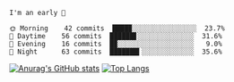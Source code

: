 <!--START_SECTION:productive-box-in-readme-->
```text
I'm an early 🐥

🌞 Morning    42 commits  ████▉░░░░░░░░░░░░░░░░  23.7%
🌆 Daytime    56 commits  ██████▋░░░░░░░░░░░░░░  31.6%
🌃 Evening    16 commits  █▉░░░░░░░░░░░░░░░░░░░   9.0%
🌚 Night      63 commits  ███████▍░░░░░░░░░░░░░  35.6%
```
<!--END_SECTION:productive-box-in-readme-->
[![Anurag's GitHub stats](https://github-readme-stats.vercel.app/api?username=tykeaboyloy&count_private=true&theme=vue-dark&show_icons=true)](https://github.com/anuraghazra/github-readme-stats)
[![Top Langs](https://github-readme-stats.vercel.app/api/top-langs/?username=tykeaboyloy&layout=compact&theme=vue-dark&langs_count=8)](https://github.com/anuraghazra/github-readme-stats)
